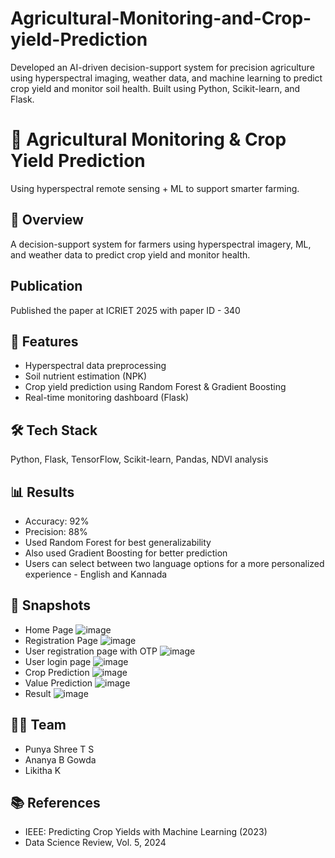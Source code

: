 # Agricultural-Monitoring-and-Crop-yield-Prediction
Developed an AI-driven decision-support system for precision agriculture using hyperspectral imaging, weather data, and machine learning to predict crop yield and monitor soil health. Built using Python, Scikit-learn, and Flask.

# 🌾 Agricultural Monitoring & Crop Yield Prediction
Using hyperspectral remote sensing + ML to support smarter farming.

## 📌 Overview
A decision-support system for farmers using hyperspectral imagery, ML, and weather data to predict crop yield and monitor health.

## Publication
Published the paper at ICRIET 2025 with paper ID - 340

## 🚀 Features
- Hyperspectral data preprocessing
- Soil nutrient estimation (NPK)
- Crop yield prediction using Random Forest & Gradient Boosting
- Real-time monitoring dashboard (Flask)

## 🛠 Tech Stack
Python, Flask, TensorFlow, Scikit-learn, Pandas, NDVI analysis

## 📊 Results
- Accuracy: 92%
- Precision: 88%
- Used Random Forest for best generalizability
- Also used Gradient Boosting for better prediction
- Users can select between two language options for a more personalized experience - English and Kannada

## 📸 Snapshots
- Home Page
![image](https://github.com/user-attachments/assets/eda4537b-6e47-4d2a-8fa0-6436f321febd)
- Registration Page
![image](https://github.com/user-attachments/assets/7068277c-5de5-4b2d-9783-3181009eb836)
- User registration page with OTP
![image](https://github.com/user-attachments/assets/e7542ced-7cfa-4059-88ee-604c5e006567)
- User login page
![image](https://github.com/user-attachments/assets/86f5d90f-3210-4aa5-bc5a-d25b385ceeae)
- Crop Prediction
![image](https://github.com/user-attachments/assets/de99a2cd-a4f5-4e87-b14c-b9b6a7b129b8)
- Value Prediction
![image](https://github.com/user-attachments/assets/791ed780-6aca-4f0d-a315-4739bed535ca)
- Result
![image](https://github.com/user-attachments/assets/d03b97b7-0793-40f6-bc9d-b07a12b4ed25)


## 👩‍💻 Team
- Punya Shree T S
- Ananya B Gowda
- Likitha K

## 📚 References
- IEEE: Predicting Crop Yields with Machine Learning (2023)
- Data Science Review, Vol. 5, 2024
